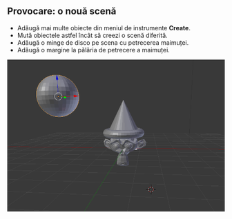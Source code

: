 ## Provocare: o nouă scenă

+ Adăugă mai multe obiecte din meniul de instrumente **Create**.
+ Mută obiectele astfel încât să creezi o scenă diferită.
+ Adăugă o minge de disco pe scena cu petrecerea maimuței.
+ Adăugă o margine la pălăria de petrecere a maimuței.

![Provocare](images/challenge.png)